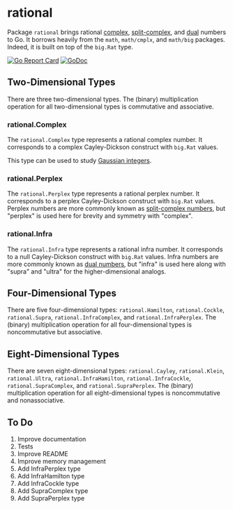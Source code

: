 # rational

Package `rational` brings rational [complex](https://en.wikipedia.org/wiki/Complex_number), [split-complex](https://en.wikipedia.org/wiki/Split-complex_number), and [dual](https://en.wikipedia.org/wiki/Dual_number) numbers to Go. It borrows heavily from the `math`, `math/cmplx`, and `math/big` packages. Indeed, it is built on top of the `big.Rat` type.

[![Go Report Card](https://goreportcard.com/badge/gojp/goreportcard)](https://goreportcard.com/report/github.com/meirizarrygelpi/rational) [![GoDoc](https://godoc.org/github.com/meirizarrygelpi/rational?status.svg)](https://godoc.org/github.com/meirizarrygelpi/rational)

## Two-Dimensional Types

There are three two-dimensional types. The (binary) multiplication operation for all two-dimensional types is commutative and associative.

### rational.Complex

The `rational.Complex` type represents a rational complex number. It corresponds to a complex Cayley-Dickson construct with `big.Rat` values.

This type can be used to study [Gaussian integers](https://en.wikipedia.org/wiki/Gaussian_integer).

### rational.Perplex

The `rational.Perplex` type represents a rational perplex number. It corresponds to a perplex Cayley-Dickson construct with `big.Rat` values. Perplex numbers are more commonly known as [split-complex numbers](https://en.wikipedia.org/wiki/Split-complex_number), but "perplex" is used here for brevity and symmetry with "complex".

### rational.Infra

The `rational.Infra` type represents a rational infra number. It corresponds to a null Cayley-Dickson construct with `big.Rat` values. Infra numbers are more commonly known as [dual numbers](https://en.wikipedia.org/wiki/Dual_number), but "infra" is used here along with "supra" and "ultra" for the higher-dimensional analogs.

## Four-Dimensional Types

There are five four-dimensional types: `rational.Hamilton`, `rational.Cockle`, `rational.Supra`, `rational.InfraComplex`, and `rational.InfraPerplex`. The (binary) multiplication operation for all four-dimensional types is noncommutative but associative.

## Eight-Dimensional Types

There are seven eight-dimensional types: `rational.Cayley`, `rational.Klein`, `rational.Ultra`, `rational.InfraHamilton`, `rational.InfraCockle`, `rational.SupraComplex`, and `rational.SupraPerplex`. The (binary) multiplication operation for all eight-dimensional types is noncommutative and nonassociative.

## To Do

1. Improve documentation
1. Tests
1. Improve README
1. Improve memory management
1. Add InfraPerplex type
1. Add InfraHamilton type
1. Add InfraCockle type
1. Add SupraComplex type
1. Add SupraPerplex type